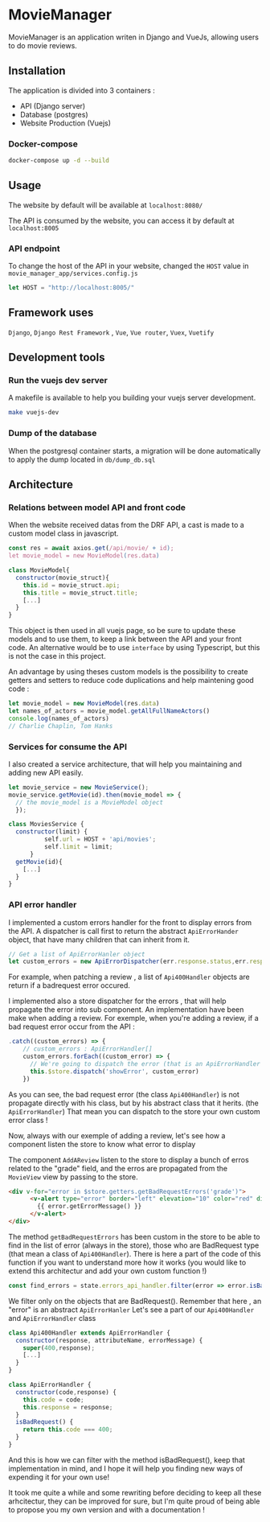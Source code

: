 # MovieManager

MovieManager is an application writen in Django and VueJs, allowing users to do movie reviews.

## Installation

The application is divided into 3 containers : 
- API (Django server)
- Database (postgres)
- Website Production (Vuejs)

### Docker-compose
```bash
docker-compose up -d --build
```
## Usage

The website by default will be available at `localhost:8080/`

The API is consumed by the website, you can access it by default at `localhost:8005`

### API endpoint
To change the host of the API in your website, changed the `HOST` value in `movie_manager_app/services.config.js`
```js
let HOST = "http://localhost:8005/"
```

## Framework uses 

`Django`, `Django Rest Framework` , `Vue`, `Vue router`, `Vuex`, `Vuetify`

## Development tools

### Run the vuejs dev server

A makefile is available to help you building your vuejs server development.

```bash
make vuejs-dev
```

### Dump of the database

When the postgresql container starts, a migration will be done automatically to apply the dump located in `db/dump_db.sql`

## Architecture

### Relations between model API and front code

When the website received datas from the DRF API, a cast is made to a custom model class in javascript.
```js
const res = await axios.get(/api/movie/ + id);
let movie_model = new MovieModel(res.data)
```
```js
class MovieModel{
  constructor(movie_struct){
    this.id = movie_struct.api;
    this.title = movie_struct.title;
    [...]
  }
}
```
This object is then used in all vuejs page, so be sure to update these models and to use them, to keep a link between the API and your front code.
An alternative would be to use `interface` by using Typescript, but this is not the case in this project.

An advantage by using theses custom models is the possibility to create getters and setters to reduce code duplications and help maintening good code :
```js
let movie_model = new MovieModel(res.data)
let names_of_actors = movie_model.getAllFullNameActors()
console.log(names_of_actors) 
// Charlie Chaplin, Tom Hanks
```

### Services for consume the API

I also created a service architecture, that will help you maintaining and adding new API easily.
```js
let movie_service = new MovieService();
movie_service.getMovie(id).then(movie_model => {
  // the movie_model is a MovieModel object
  });
```
```js
class MoviesService {
  constructor(limit) {
          self.url = HOST + 'api/movies';
          self.limit = limit;
      }
  getMovie(id){
    [...]
  }
}
```
### API error handler 

I implemented a custom errors handler for the front to display errors from the API.
A dispatcher is call first to return the abstract `ApiErrorHander` object, that have many children that can inherit from it.

```js
// Get a list of ApiErrorHanler object
let custom_errors = new ApiErrorDispatcher(err.response.status,err.response);
```

For example, when patching a review , a list of `Api400Handler` objects are return if a badrequest error occured.

I implemented also a store dispatcher for the errors , that will help propagate the error into sub component. An implementation have been make
when adding a review. 
For exemple, when you're adding a review, if a bad request error occur from the API :

```js
.catch((custom_errors) => {
    // custom_errors : ApiErrorHandler[]
    custom_errors.forEach((custom_error) => {
      // We're going to dispatch the error (that is an ApiErrorHandler object) to the store, that will be used by the component in charge of displaying the error
      this.$store.dispatch('showError', custom_error)
    })
 ```
 
As you can see, the bad request error (the class `Api400Handler`) is not propagate directly with his class, but by his abstract class that it herits. (the `ApiErrorHandler`) 
That mean you can dispatch to the store your own custom error class !

Now, always with our exemple of adding a review, let's see how a component listen the store to know what error to display

The component `AddAReview` listen to the store to display a bunch of erros related to the "grade" field, and the erros are
propagated from the `MovieView` view by passing to the store.

```html
<div v-for="error in $store.getters.getBadRequestErrors('grade')">
      <v-alert type="error" border="left" elevation="10" color="red" dismissible>
        {{ error.getErrorMessage() }}
      </v-alert>
</div>
```

The method `getBadRequestErrors` has been custom in the store to be able to find in the list of error (always in the store), those who are BadRequest type (that mean a class of `Api400Handler`).
There is here a part of the code of this function if you want to understand more how it works (you would like to extend this architectur and add your own custom function !)

```js
const find_errors = state.errors_api_handler.filter(error => error.isBadRequest()).[...]
```
We filter only on the objects that are BadRequest(). Remember that here , an "error" is an abstract `ApiErrorHanler`
Let's see a part of our `Api400Handler` and `ApiErrorHandler` class

```js
class Api400Handler extends ApiErrorHandler {
  constructor(response, attributeName, errorMessage) {
    super(400,response);
    [...]
  }
}

class ApiErrorHandler {
  constructor(code,response) {
    this.code = code;
    this.response = response;
  }
  isBadRequest() {
    return this.code === 400;
  }
}
```

And this is how we can filter with the method isBadRequest(), keep that implementation in mind, and I hope it will help you finding new ways of expending it for your own use! 

It took me quite a while and some rewriting before deciding to keep all these arhcitectur, they can be improved for sure, but I'm quite proud of being able to propose you my own version and with a documentation !


